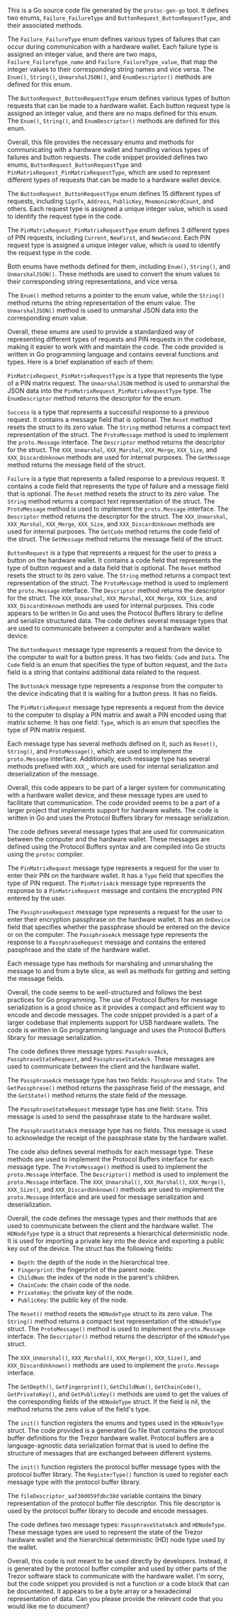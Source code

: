 This is a Go source code file generated by the `protoc-gen-go` tool. It defines two enums, `Failure_FailureType` and `ButtonRequest_ButtonRequestType`, and their associated methods.

The `Failure_FailureType` enum defines various types of failures that can occur during communication with a hardware wallet. Each failure type is assigned an integer value, and there are two maps, `Failure_FailureType_name` and `Failure_FailureType_value`, that map the integer values to their corresponding string names and vice versa. The `Enum()`, `String()`, `UnmarshalJSON()`, and `EnumDescriptor()` methods are defined for this enum.

The `ButtonRequest_ButtonRequestType` enum defines various types of button requests that can be made to a hardware wallet. Each button request type is assigned an integer value, and there are no maps defined for this enum. The `Enum()`, `String()`, and `EnumDescriptor()` methods are defined for this enum.

Overall, this file provides the necessary enums and methods for communicating with a hardware wallet and handling various types of failures and button requests. The code snippet provided defines two enums, `ButtonRequest_ButtonRequestType` and `PinMatrixRequest_PinMatrixRequestType`, which are used to represent different types of requests that can be made to a hardware wallet device.

The `ButtonRequest_ButtonRequestType` enum defines 15 different types of requests, including `SignTx`, `Address`, `PublicKey`, `MnemonicWordCount`, and others. Each request type is assigned a unique integer value, which is used to identify the request type in the code.

The `PinMatrixRequest_PinMatrixRequestType` enum defines 3 different types of PIN requests, including `Current`, `NewFirst`, and `NewSecond`. Each PIN request type is assigned a unique integer value, which is used to identify the request type in the code.

Both enums have methods defined for them, including `Enum()`, `String()`, and `UnmarshalJSON()`. These methods are used to convert the enum values to their corresponding string representations, and vice versa.

The `Enum()` method returns a pointer to the enum value, while the `String()` method returns the string representation of the enum value. The `UnmarshalJSON()` method is used to unmarshal JSON data into the corresponding enum value.

Overall, these enums are used to provide a standardized way of representing different types of requests and PIN requests in the codebase, making it easier to work with and maintain the code. The code provided is written in Go programming language and contains several functions and types. Here is a brief explanation of each of them:

`PinMatrixRequest_PinMatrixRequestType` is a type that represents the type of a PIN matrix request. The `UnmarshalJSON` method is used to unmarshal the JSON data into the `PinMatrixRequest_PinMatrixRequestType` type. The `EnumDescriptor` method returns the descriptor for the enum.

`Success` is a type that represents a successful response to a previous request. It contains a message field that is optional. The `Reset` method resets the struct to its zero value. The `String` method returns a compact text representation of the struct. The `ProtoMessage` method is used to implement the `proto.Message` interface. The `Descriptor` method returns the descriptor for the struct. The `XXX_Unmarshal`, `XXX_Marshal`, `XXX_Merge`, `XXX_Size`, and `XXX_DiscardUnknown` methods are used for internal purposes. The `GetMessage` method returns the message field of the struct.

`Failure` is a type that represents a failed response to a previous request. It contains a code field that represents the type of failure and a message field that is optional. The `Reset` method resets the struct to its zero value. The `String` method returns a compact text representation of the struct. The `ProtoMessage` method is used to implement the `proto.Message` interface. The `Descriptor` method returns the descriptor for the struct. The `XXX_Unmarshal`, `XXX_Marshal`, `XXX_Merge`, `XXX_Size`, and `XXX_DiscardUnknown` methods are used for internal purposes. The `GetCode` method returns the code field of the struct. The `GetMessage` method returns the message field of the struct.

`ButtonRequest` is a type that represents a request for the user to press a button on the hardware wallet. It contains a code field that represents the type of button request and a data field that is optional. The `Reset` method resets the struct to its zero value. The `String` method returns a compact text representation of the struct. The `ProtoMessage` method is used to implement the `proto.Message` interface. The `Descriptor` method returns the descriptor for the struct. The `XXX_Unmarshal`, `XXX_Marshal`, `XXX_Merge`, `XXX_Size`, and `XXX_DiscardUnknown` methods are used for internal purposes. This code appears to be written in Go and uses the Protocol Buffers library to define and serialize structured data. The code defines several message types that are used to communicate between a computer and a hardware wallet device.

The `ButtonRequest` message type represents a request from the device to the computer to wait for a button press. It has two fields: `Code` and `Data`. The `Code` field is an enum that specifies the type of button request, and the `Data` field is a string that contains additional data related to the request.

The `ButtonAck` message type represents a response from the computer to the device indicating that it is waiting for a button press. It has no fields.

The `PinMatrixRequest` message type represents a request from the device to the computer to display a PIN matrix and await a PIN encoded using that matrix scheme. It has one field: `Type`, which is an enum that specifies the type of PIN matrix request.

Each message type has several methods defined on it, such as `Reset()`, `String()`, and `ProtoMessage()`, which are used to implement the `proto.Message` interface. Additionally, each message type has several methods prefixed with `XXX_`, which are used for internal serialization and deserialization of the message.

Overall, this code appears to be part of a larger system for communicating with a hardware wallet device, and these message types are used to facilitate that communication. The code provided seems to be a part of a larger project that implements support for hardware wallets. The code is written in Go and uses the Protocol Buffers library for message serialization.

The code defines several message types that are used for communication between the computer and the hardware wallet. These messages are defined using the Protocol Buffers syntax and are compiled into Go structs using the `protoc` compiler.

The `PinMatrixRequest` message type represents a request for the user to enter their PIN on the hardware wallet. It has a `Type` field that specifies the type of PIN request. The `PinMatrixAck` message type represents the response to a `PinMatrixRequest` message and contains the encrypted PIN entered by the user.

The `PassphraseRequest` message type represents a request for the user to enter their encryption passphrase on the hardware wallet. It has an `OnDevice` field that specifies whether the passphrase should be entered on the device or on the computer. The `PassphraseAck` message type represents the response to a `PassphraseRequest` message and contains the entered passphrase and the state of the hardware wallet.

Each message type has methods for marshaling and unmarshaling the message to and from a byte slice, as well as methods for getting and setting the message fields.

Overall, the code seems to be well-structured and follows the best practices for Go programming. The use of Protocol Buffers for message serialization is a good choice as it provides a compact and efficient way to encode and decode messages. The code snippet provided is a part of a larger codebase that implements support for USB hardware wallets. The code is written in Go programming language and uses the Protocol Buffers library for message serialization.

The code defines three message types: `PassphraseAck`, `PassphraseStateRequest`, and `PassphraseStateAck`. These messages are used to communicate between the client and the hardware wallet.

The `PassphraseAck` message type has two fields: `Passphrase` and `State`. The `GetPassphrase()` method returns the passphrase field of the message, and the `GetState()` method returns the state field of the message.

The `PassphraseStateRequest` message type has one field: `State`. This message is used to send the passphrase state to the hardware wallet.

The `PassphraseStateAck` message type has no fields. This message is used to acknowledge the receipt of the passphrase state by the hardware wallet.

The code also defines several methods for each message type. These methods are used to implement the Protocol Buffers interface for each message type. The `ProtoMessage()` method is used to implement the `proto.Message` interface. The `Descriptor()` method is used to implement the `proto.Message` interface. The `XXX_Unmarshal()`, `XXX_Marshal()`, `XXX_Merge()`, `XXX_Size()`, and `XXX_DiscardUnknown()` methods are used to implement the `proto.Message` interface and are used for message serialization and deserialization.

Overall, the code defines the message types and their methods that are used to communicate between the client and the hardware wallet. The `HDNodeType` type is a struct that represents a hierarchical deterministic node. It is used for importing a private key into the device and exporting a public key out of the device. The struct has the following fields:

- `Depth`: the depth of the node in the hierarchical tree.
- `Fingerprint`: the fingerprint of the parent node.
- `ChildNum`: the index of the node in the parent's children.
- `ChainCode`: the chain code of the node.
- `PrivateKey`: the private key of the node.
- `PublicKey`: the public key of the node.

The `Reset()` method resets the `HDNodeType` struct to its zero value. The `String()` method returns a compact text representation of the `HDNodeType` struct. The `ProtoMessage()` method is used to implement the `proto.Message` interface. The `Descriptor()` method returns the descriptor of the `HDNodeType` struct.

The `XXX_Unmarshal()`, `XXX_Marshal()`, `XXX_Merge()`, `XXX_Size()`, and `XXX_DiscardUnknown()` methods are used to implement the `proto.Message` interface.

The `GetDepth()`, `GetFingerprint()`, `GetChildNum()`, `GetChainCode()`, `GetPrivateKey()`, and `GetPublicKey()` methods are used to get the values of the corresponding fields of the `HDNodeType` struct. If the field is nil, the method returns the zero value of the field's type.

The `init()` function registers the enums and types used in the `HDNodeType` struct. The code provided is a generated Go file that contains the protocol buffer definitions for the Trezor hardware wallet. Protocol buffers are a language-agnostic data serialization format that is used to define the structure of messages that are exchanged between different systems.

The `init()` function registers the protocol buffer message types with the protocol buffer library. The `RegisterType()` function is used to register each message type with the protocol buffer library.

The `fileDescriptor_aaf30d059fdbc38d` variable contains the binary representation of the protocol buffer file descriptor. This file descriptor is used by the protocol buffer library to decode and encode messages.

The code defines two message types: `PassphraseStateAck` and `HDNodeType`. These message types are used to represent the state of the Trezor hardware wallet and the hierarchical deterministic (HD) node type used by the wallet.

Overall, this code is not meant to be used directly by developers. Instead, it is generated by the protocol buffer compiler and used by other parts of the Trezor software stack to communicate with the hardware wallet. I'm sorry, but the code snippet you provided is not a function or a code block that can be documented. It appears to be a byte array or a hexadecimal representation of data. Can you please provide the relevant code that you would like me to document?